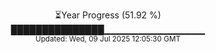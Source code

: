 <p align="center">
⏳Year Progress (51.92 %)<br>
███████████████▁▁▁▁▁▁▁▁▁▁▁▁▁▁▁ <br>
<sub>Updated: Wed, 09 Jul 2025 12:05:30 GMT</sub>
</p>

